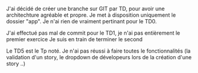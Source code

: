 J'ai décidé de créer une branche sur GIT par TD, pour avoir une architechture agréable et propre.
Je met à disposition uniquement le dossier "app".
Je n'ai rien de vraiment pertinant pour le TD0.

J'ai effectué pas mal de commit pour le TD1, 
  je n'ai pas entièrement le premier exercice 
  Je suis en train de terminer le second

Le TD5 est le Tp noté. Je n'ai pas réussi à faire toutes le fonctionnalités (la validation d'un story, le dropdown de dévelopeurs lors de la création d'une story ..)
